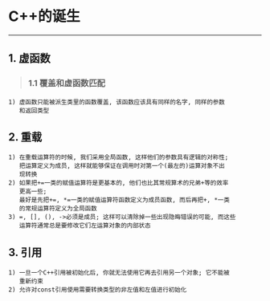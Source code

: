 # **C++的诞生** #
***


## **1. 虚函数** ##
> ### **1.1 覆盖和虚函数匹配** ###
    1) 虚函数只能被派生类里的函数覆盖, 该函数应该具有同样的名字, 同样的参数
       和返回类型



## **2. 重载** ##
    1) 在重载运算符的时候, 我们采用全局函数, 这样他们的参数具有逻辑的对称性;
       把运算定义为成员, 这样就能够保证在调用时对第一个(最左的)运算对象不出
       现转换
    2) 如果把+=一类的赋值运算符是更基本的, 他们也比其常规算术的兄弟+等的效率
       更高一些; 
       最好是先把+=, *=一类的赋值运算符函数定义为成员函数, 而后再把+, *一类
       的常规运算符定义为全局函数 
    3) =, [], (), ->必须是成员; 这样可以清除掉一些出现隐晦错误的可能, 而这些
       运算符通常总是要修改它们左运算对象的内部状态



## **3. 引用** ##
    1) 一旦一个C++引用被初始化后, 你就无法使用它再去引用另一个对象; 它不能被
       重新约束
    2) 允许对const引用使用需要转换类型的非左值和左值进行初始化
